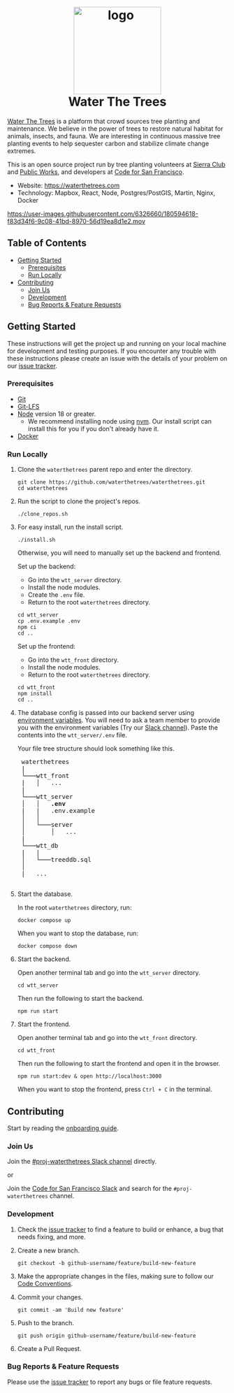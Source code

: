 <h1 align="center">
  <br>
  <a href="https://waterthetrees.com">
    <img src="https://waterthetrees.com/b7a4f5a36b1c145ed2fb.svg"
         alt="logo"
         width="200"
    />
  </a>
  <br>
  Water The Trees
  <br>
</h1>

[Water The Trees](https://waterthetrees.com) is a platform that crowd sources
tree planting and maintenance. We believe in the power of trees to restore
natural habitat for animals, insects, and fauna. We are interesting in
continuous massive tree planting events to help sequester carbon and stabilize
climate change extremes.

This is an open source project run by tree planting volunteers at
[Sierra Club](https://www.sierraclub.org) and
[Public Works](https://www.alamedaca.gov/Departments/Public-Works-Department/Street-Trees),
and developers at [Code for San Francisco](https://www.codeforsanfrancisco.org).

- Website: https://waterthetrees.com
- Technology: Mapbox, React, Node, Postgres/PostGIS, Martin, Nginx, Docker

https://user-images.githubusercontent.com/6326660/180594618-f83d34f6-9c08-41bd-8970-56d19ea8d1e2.mov

## Table of Contents

- [Getting Started](#getting-started)
  - [Prerequisites](#prerequisites)
  - [Run Locally](#run-locally)
- [Contributing](#contributing)
  - [Join Us](#join-us)
  - [Development](#development)
  - [Bug Reports & Feature Requests](#bug-reports--feature-requests)

## Getting Started

These instructions will get the project up and running on your local machine for
development and testing purposes. If you encounter any trouble with these
instructions please create an issue with the details of your problem on our
[issue tracker](#bug-reports--feature-requests).

### Prerequisites

- [Git](https://git-scm.com)
- [Git-LFS](https://git-lfs.github.com)
- [Node](https://nodejs.org/en) version 18 or greater.
  - We recommend installing node using [nvm](https://github.com/nvm-sh/nvm#intro).
    Our install script can install this for you if you don't already have it.
- [Docker](https://www.docker.com/products/docker-desktop)

### Run Locally

1. Clone the `waterthetrees` parent repo and enter the directory.

    ```shell
    git clone https://github.com/waterthetrees/waterthetrees.git
    cd waterthetrees
    ```

2. Run the script to clone the project's repos.

    ```shell
    ./clone_repos.sh
    ```

3. For easy install, run the install script.

    ```shell
    ./install.sh
    ```

    Otherwise, you will need to manually set up the backend and frontend.

    Set up the backend:
    - Go into the `wtt_server` directory.
    - Install the node modules.
    - Create the `.env` file.
    - Return to the root `waterthetrees` directory.

    ```shell
    cd wtt_server
    cp .env.example .env
    npm ci
    cd ..
    ```

    Set up the frontend:
    - Go into the `wtt_front` directory.
    - Install the node modules.
    - Return to the root `waterthetrees` directory.

    ```shell
    cd wtt_front
    npm install
    cd ..
    ```

4. The database config is passed into our backend server using
[environment variables](https://github.com/waterthetrees/wtt_server/blob/main/server/db/db-config.js#L8-L12).
You will need to ask a team member to provide you with the environment variables
(Try our [Slack channel](#join-us)). Paste the contents into the `wtt_server/.env` file.

    Your file tree structure should look something like this.

    <pre>
    waterthetrees
    |
    └───wtt_front
    |   │   ...
    |
    └───wtt_server
    │   │   <b>.env</b>
    |   |   .env.example
    │   │
    │   └───server
    │       │   ...
    |
    └───wtt_db
    |   |
    │   └───treeddb.sql
    │
    |   ...
    </pre>

5. Start the database.

    In the root `waterthetrees` directory, run:

    ```shell
    docker compose up
    ```

    When you want to stop the database, run:

    ```shell
    docker compose down
    ```

6. Start the backend.

    Open another terminal tab and go into the `wtt_server` directory.

    ```shell
    cd wtt_server
    ```

    Then run the following to start the backend.

    ```shell
    npm run start
    ```

7. Start the frontend.

    Open another terminal tab and go into the `wtt_front` directory.

    ```shell
    cd wtt_front
    ```

    Then run the following to start the frontend and
    open it in the browser.

    ```shell
    npm run start:dev & open http://localhost:3000
    ```

    When you want to stop the frontend, press `Ctrl + C` in the terminal.

## Contributing

Start by reading the
[onboarding guide](https://github.com/waterthetrees/waterthetrees/wiki/Onboarding).

### Join Us

Join the [#proj-waterthetrees Slack channel](https://sfbrigade.slack.com/messages/C010EGACUTU) directly.

or

Join the [Code for San Francisco Slack](https://c4sf.me/slack) and search for
the `#proj-waterthetrees` channel.

### Development

1. Check the [issue tracker](https://github.com/orgs/waterthetrees/projects/2)
to find a feature to build or enhance, a bug that needs fixing, and more.

2. Create a new branch.

    ```shell
    git checkout -b github-username/feature/build-new-feature
    ```

3. Make the appropriate changes in the files, making sure to follow our
[Code Conventions](https://github.com/waterthetrees/waterthetrees/wiki/Code-Conventions).

4. Commit your changes.

    ```shell
    git commit -am 'Build new feature'
    ```

5. Push to the branch.

    ```shell
    git push origin github-username/feature/build-new-feature
    ```

6. Create a Pull Request.

### Bug Reports & Feature Requests

Please use the [issue tracker](https://github.com/orgs/waterthetrees/projects/2)
to report any bugs or file feature requests.
